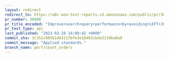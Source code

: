 ```yaml
---
layout: redirect
redirect_to: https://a8c-woo-test-reports.s3.amazonaws.com/public/pr/36688/api/index.html
pr_number: 36688
pr_title_encoded: "Improve+search+query+performance+by+avoiding+LEFT+JOIN+on+orders_meta+table."
pr_test_type: api
last_published: "2023-03-28 14:08:42 +0000"
commit_sha: 3c351c60561d4311fbfe3e16463cbde2134ba8a9
commit_message: "Applied standards."
branch_name: perf/count_orders
---
```

